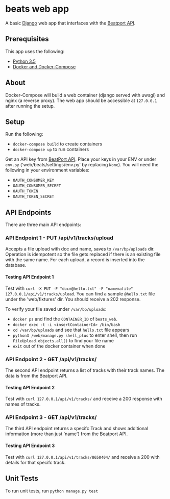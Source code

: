 # beats web app

A basic [Django](https://www.djangoproject.com) web app that interfaces with the [Beatport API](https://oauth-api.beatport.com/).

## Prerequisites

This app uses the following:

* [Python 3.5](https://www.python.org)
* [Docker and Docker-Compose](https://www.docker.com)

## About

Docker-Compose will build a web container (django served with uwsgi) and nginx (a reverse proxy). The web app should be accessible at `127.0.0.1` after running the setup.

## Setup 

Run the following:

* `docker-compose build` to create containers
* `docker-compose up` to run containers

Get an API key from [BeatPort API](https://oauth-api.beatport.com/). Place your keys in your ENV or under `env.py` ('web/beats/settings/env.py' by replacing `None`). You will need the following in your environment variables:

* `OAUTH_CONSUMER_KEY`
* `OAUTH_CONSUMER_SECRET`
* `OAUTH_TOKEN`
* `OAUTH_TOKEN_SECRET`

## API Endpoints

There are three main API endpoints:

### API Endpoint 1 - PUT /api/v1/tracks/upload

Accepts a file upload with doc and name, saves to `/var/bp/uploads` dir. Operation is idempotent so the file gets replaced if there is an existing file with the same name. For each upload, a record is inserted into the database.

#### Testing API Endpoint 1

Test with `curl -X PUT -F "doc=@hello.txt" -F "name=afile" 127.0.0.1/api/v1/tracks/upload`. You can find a sample `@hello.txt` file under the 'web/fixtures' dir. You should receive a 202 response.

To verify your file saved under `/var/bp/uploads`:

* `docker ps` and find the `CONTAINER_ID` of `beats_web`.
* `docker exec -t -i <insertContainerId> /bin/bash`
* `cd /var/bp/uploads` and see that `hello.txt` file appears
* `python3 /web/manage.py shell_plus` to enter shell, then run `FileUpload.objects.all()` to find your file name
* `exit` out of the docker container when done

### API Endpoint 2 -  GET /api/v1/tracks/

The second API endpoint returns a list of tracks with their track names. The data is from the Beatport API.

#### Testing API Endpoint 2

Test with `curl 127.0.0.1/api/v1/tracks/` and receive a 200 response with names of tracks.

### API Endpoint 3 - GET /api/v1/tracks/<pk>

The third API endpoint returns a specifc Track and shows additional information (more than just 'name') from the Beatport API.

#### Testing API Endpoint 3

Test with `curl 127.0.0.1/api/v1/tracks/8650404/` and receive a 200 with details for that specifc track.

## Unit Tests

To run unit tests, run `python manage.py test`
